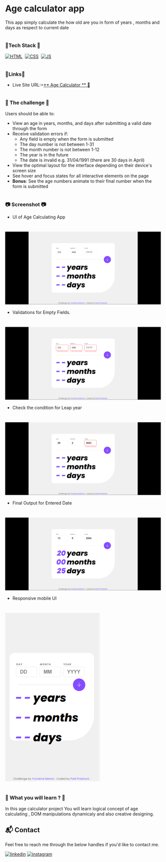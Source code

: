 # Age calculator app

This app simply calculate the how old are you in form of years , months and days as respect to current date
#
### 📌Tech Stack 📌
[![HTML](https://img.shields.io/badge/html5%20-%23E34F26.svg?&style=for-the-badge&logo=html5&logoColor=white)](https://github.com/Prashant2468/Portfolio/blob/master/index.html)&nbsp;
[![CSS](https://img.shields.io/badge/css3%20-%231572B6.svg?&style=for-the-badge&logo=css3&logoColor=white)](https://github.com/Prashant2468/Portfolio/blob/master/style.css)&nbsp;
[![JS](https://img.shields.io/badge/javascript%20-%23323330.svg?&style=for-the-badge&logo=javascript&logoColor=%23F7DF1E)](https://github.com/Prashant2468/Portfolio/blob/master/demo.js)
#
### 🔗Links🔗
- Live Site URL:=<a href="https://prashant2468.github.io/AgeCalculator/" target="_blank">** Age Calculator ** 🚀</a>

#
### 🎯 The challenge 🎯

Users should be able to:

- View an age in years, months, and days after submitting a valid date through the form
- Receive validation errors if:
  - Any field is empty when the form is submitted
  - The day number is not between 1-31
  - The month number is not between 1-12
  - The year is in the future
  - The date is invalid e.g. 31/04/1991 (there are 30 days in April)
- View the optimal layout for the interface depending on their device's screen size
- See hover and focus states for all interactive elements on the page
- **Bonus**: See the age numbers animate to their final number when the form is submitted

#

### 📷 Screenshot 📷 
* UI of Age Calculating App
#
![ss](https://github.com/Prashant2468/AgeCalculator/blob/main/design/age1.png)
* Validations for Empty Fields.
#
![ss](https://github.com/Prashant2468/AgeCalculator/blob/main/design/age2.png)
* Check the condition for Leap year
#
![ss](https://github.com/Prashant2468/AgeCalculator/blob/main/design/age3.png)
* Final Output for Entered Date
#
![ss](https://github.com/Prashant2468/AgeCalculator/blob/main/design/age4.png)

* Responsive mobile UI
#
![ss](https://github.com/Prashant2468/AgeCalculator/blob/main/design/age5.png)

#
### 📝 What you will learn ? 📝 

In this age calculator project You will learn logical concept of age calculating , DOM manipulations dynamicaly and also creative designing.


<h2>📬 Contact</h2>

Feel free to reach me through the below handles if you'd like to contact me.

[![linkedin](https://img.shields.io/badge/LinkedIn-0077B5?style=for-the-badge&logo=linkedin&logoColor=white)](https://www.linkedin.com/in/prashant-patil-6a)
[![instagram](https://img.shields.io/badge/Instagram-E4405F?style=for-the-badge&logo=instagram&logoColor=white)](https://www.instagram.com/mr_prashant82/)
